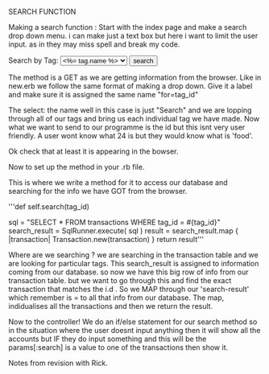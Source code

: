 SEARCH FUNCTION 



Making a search function :
Start with the index page and make a search drop down menu. i can make just a text box but here i want to limit the user input. as in they may miss spell and break my code. 

<form method="get" action="/account">
  
  <label for="tag_id">Search by Tag:</label>
  <select name="search">
    <% @tags.each do |tag| %>
      <option value="<%= tag.id %>"><%= tag.name %></option>
    <% end %>
  </select>
  <button>search</button>
</form>

The method is a GET as we are getting information from the browser. 
Like in new.erb we follow the same format of making a drop down. Give it a label and make sure it is assigned the same name "for=tag_id"

The select: the name well in this case is just "Search" and we are lopping through all of our tags and bring us each individual tag we have made. 
Now what we want to send to our programme is the id but this isnt very user friendly. A user wont know what 24 is but they would know what is 'food'. 


Ok check that at least it is appearing in the bowser. 

Now to set up the method in your .rb file. 

This is where we write a method for it to access our database and searching for the info we have GOT from the browser. 


'''def self.search(tag_id)

  sql = "SELECT * FROM transactions WHERE tag_id = #{tag_id}"
  search_result = SqlRunner.execute( sql )
  result = search_result.map { |transaction| Transaction.new(transaction) }
 return result'''

Where are we searching ? we are searching in the transaction table and we are looking for particular tags.
This search_result is assigned to information coming from our database. 
so now we have this big row of info from our transaction table. but we want to go through this and find the exact transaction that matches the i.d .
So we MAP through our 'search-result' which remember is = to all that info from our database.
The map, indidualises all the transactions and then we return the result. 


Now to the controller!
We do an if/else statement for our search method so in the situation where the user doesnt input anything then it will show all the accounts but 
IF they do input something and this will be the params[:search] is a value to one of the transactions then show it. 



Notes from revision with Rick. 











